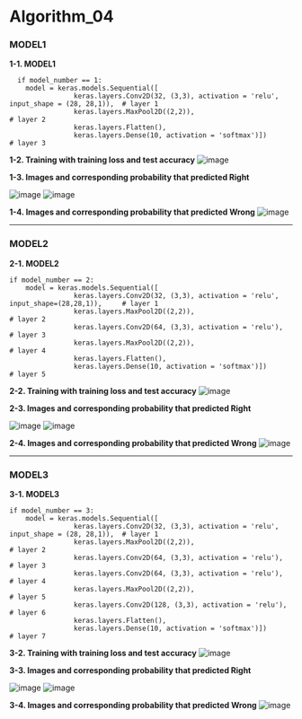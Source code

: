 # Algorithm_04

### MODEL1
**1-1. MODEL1**

      if model_number == 1:
        model = keras.models.Sequential([
                    keras.layers.Conv2D(32, (3,3), activation = 'relu', input_shape = (28, 28,1)),  # layer 1 
                    keras.layers.MaxPool2D((2,2)),                                                  # layer 2 
                    keras.layers.Flatten(),
                    keras.layers.Dense(10, activation = 'softmax')])                                # layer 3
             
            
**1-2. Training with training loss and test accuracy**
![image](https://user-images.githubusercontent.com/76681519/173243493-43b79d59-bd2b-4766-8cf0-97679de2dfc9.png)


**1-3. Images and corresponding probability that predicted Right**

![image](https://user-images.githubusercontent.com/76681519/173243747-1b97ce2e-ed25-4dc7-8cee-75da72ca4eed.png)
![image](https://user-images.githubusercontent.com/76681519/173243544-aaef4d95-5740-429b-9896-ffeee63b628e.png)


**1-4. Images and corresponding probability that predicted Wrong**
![image](https://user-images.githubusercontent.com/76681519/173243573-77c9b9a1-a70f-4739-a885-3d961b997c63.png)

----------------------------------------

### MODEL2
**2-1. MODEL2**

    if model_number == 2:
        model = keras.models.Sequential([
                    keras.layers.Conv2D(32, (3,3), activation = 'relu', input_shape=(28,28,1)),     # layer 1 
                    keras.layers.MaxPool2D((2,2)),                                                  # layer 2
                    keras.layers.Conv2D(64, (3,3), activation = 'relu'),                            # layer 3 
                    keras.layers.MaxPool2D((2,2)),                                                  # layer 4
                    keras.layers.Flatten(),
                    keras.layers.Dense(10, activation = 'softmax')])                                # layer 5
                    
                    
**2-2. Training with training loss and test accuracy**
![image](https://user-images.githubusercontent.com/76681519/173243596-6b4ffa92-8002-4d4e-b60d-1734c59b9591.png)


**2-3. Images and corresponding probability that predicted Right**

![image](https://user-images.githubusercontent.com/76681519/173243756-5cfc80d9-641f-4e3b-ae30-7031f6d91b2b.png)
![image](https://user-images.githubusercontent.com/76681519/173243622-40050994-00b6-4b4d-86e9-29f202a91b6c.png)


**2-4. Images and corresponding probability that predicted Wrong**
![image](https://user-images.githubusercontent.com/76681519/173243631-ea30fb92-9937-49f8-a45d-c22e885d8970.png)

------------------------

### MODEL3
**3-1. MODEL3**
                     
    if model_number == 3: 
        model = keras.models.Sequential([
                    keras.layers.Conv2D(32, (3,3), activation = 'relu', input_shape = (28, 28,1)),  # layer 1
                    keras.layers.MaxPool2D((2,2)),                                                  # layer 2
                    keras.layers.Conv2D(64, (3,3), activation = 'relu'),                            # layer 3
                    keras.layers.Conv2D(64, (3,3), activation = 'relu'),                            # layer 4
                    keras.layers.MaxPool2D((2,2)),                                                  # layer 5
                    keras.layers.Conv2D(128, (3,3), activation = 'relu'),                           # layer 6
                    keras.layers.Flatten(),
                    keras.layers.Dense(10, activation = 'softmax')])                                # layer 7
    
    
**3-2. Training with training loss and test accuracy**
![image](https://user-images.githubusercontent.com/76681519/173243658-64cb446a-ca72-4ed4-8fe1-3f8875d977cc.png)


**3-3. Images and corresponding probability that predicted Right**

![image](https://user-images.githubusercontent.com/76681519/173243767-c51fa145-78c0-4c57-8f17-af61bcc9806b.png)
![image](https://user-images.githubusercontent.com/76681519/173243666-b08c7455-1963-40f1-ab8d-a21760f223e3.png)


**3-4. Images and corresponding probability that predicted Wrong**
![image](https://user-images.githubusercontent.com/76681519/173243678-9416f531-e5c1-4f61-b739-c0b9c572bace.png)

